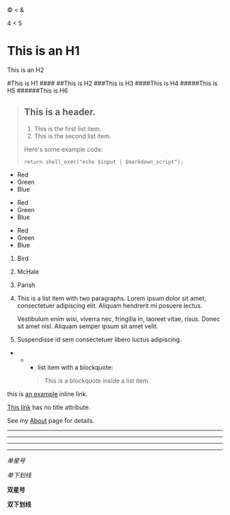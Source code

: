 &copy;
&lt; 
&amp;

4 < 5

This is an H1
============
This is an H2

#This is H1 ####
##This is H2
###This is H3
####This is H4
#####This is H5
######This is H6


> ## This is a header.
>
> 1.   This is the first list item.
> 2.   This is the second list item.
>
> Here's some example code:
>
>     return shell_exec("echo $input | $markdown_script");


*   Red
*   Green
*   Blue

+   Red
+   Green
+   Blue

-   Red
-   Green
-   Blue

1.  Bird
2.  McHale
3.  Parish


1.  This is a list item with two paragraphs. Lorem ipsum dolor
    sit amet, consectetuer adipiscing elit. Aliquam hendrerit
    mi posuere lectus.

    Vestibulum enim wisi, viverra nec, fringilla in, laoreet
    vitae, risus. Donec sit amet nisl. Aliquam semper ipsum
    sit amet velit.

2.  Suspendisse id sem consectetuer libero luctus adipiscing.



* * * list item with a blockquote:

    > This is a blockquote
    > inside a list item.





this is [an example](http://example.com/ "Title") inline link.

[This link](http://example.net/) has no title attribute.


See my [About](/about/) page for details.


***
*****
- - -
---------------------------------------


*单星号*

_单下划线_

**双星号**

__双下划线__

